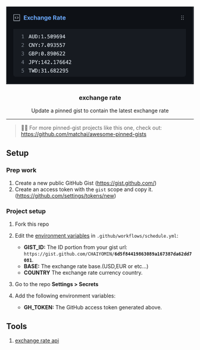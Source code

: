 ![demo](./image/demo.png)

<p align="center">
  <h3 align="center">exchange rate</h3>
  <p align="center">Update a pinned gist to contain the latest exchange rate</p>
</p>

---

> 📌✨ For more pinned-gist projects like this one, check out: https://github.com/matchai/awesome-pinned-gists
## Setup

### Prep work

1. Create a new public GitHub Gist (https://gist.github.com/)
1. Create an access token with the `gist` scope and copy it. (https://github.com/settings/tokens/new)

### Project setup

1. Fork this repo
1. Edit the [environment variables](https://github.com/CHAIYOMIN/exchange-rate/blob/master/.github/workflows/schedule.yml) in `.github/workflows/schedule.yml`:

   - **GIST_ID:** The ID portion from your gist url: `https://gist.github.com/CHAIYOMIN/`**`6d5f84419863089a167387da62dd7081`**.
   - **BASE:** The exchange rate base.(USD,EUR or etc...)
   - **COUNTRY** The exchange rate currency country.

1. Go to the repo **Settings > Secrets**
1. Add the following environment variables:
   - **GH_TOKEN:** The GitHub access token generated above.

## Tools

1. [exchange rate api](https://exchangerate.host/#/)